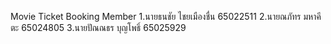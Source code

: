 Movie Ticket Booking
Member
1.นายธนชัย ไชยเมืองชื่น 65022511
2.นายณภัทร มหาคีตะ 65024805
3.นายปัณณธร บุญโพธิ์ 65025929
